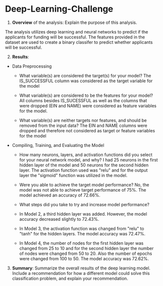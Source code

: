 # Deep-Learning-Challenge

1. **Overview** of the analysis: Explain the purpose of this analysis.

  The analysis utilizes deep learning and neural networks to predict if the applicants for funding will be successful.  The features provided in the dataset are used to create a binary classifer to predict whether applicants will be successful.


2. **Results**: 

  * Data Preprocessing
    * What variable(s) are considered the target(s) for your model?
    The IS_SUCCESSFUL column was considered as the target variable for the model
     
     
    * What variable(s) are considered to be the features for your model?
    All columns besides IS_SUCESSFUL as well as the columns that were dropped (EIN and NAME) were considered as feature variables for the model.
     
     
    * What variable(s) are neither targets nor features, and should be removed from the input data?
    The EIN and NAME columns were dropped and therefore not considered as target or feature variables for the model
      
  * Compiling, Training, and Evaluating the Model
    * How many neurons, layers, and activation functions did you select for your neural network model, and why?
    I had 25 neurons in the first hidden layer of the model and 50 neurons for the second hidden layer.  The activation function used was "relu" and for the output layer the "sigmoid" function was utilized in the model.  
    
    
    * Were you able to achieve the target model performance?
    No, the model was not able to achieve target performance of 75%.  The model achieved an accuracy of 72.66%.


    * What steps did you take to try and increase model performance?
    
    * In Model 2, a third hidden layer was added. However, the model accuracy decreased slightly to 72.43%. 
    * In Model 3, the activation function was changed from "relu" to "tanh" for the hidden layers.  The model accuracy was 72.47%.
    * In Model 4, the number of nodes for the first hidden layer was changed from 25 to 10 and for the second hidden layer the number of nodes were changed from 50 to 20.  Also the number of epochs were changed from 100 to 50. The model accuracy was 72.62%.


3. **Summary**: Summarize the overall results of the deep learning model. Include a recommendation for how a different model could solve this classification problem, and explain your recommendation.
